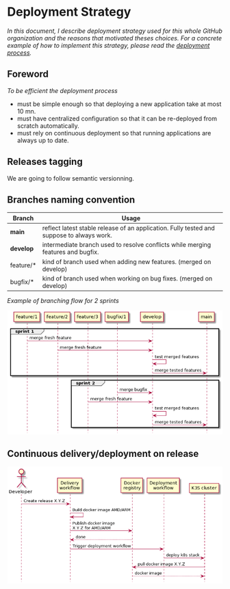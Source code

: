 # Deployment Strategy

_In this document, I describe deployment strategy used for this whole GitHub organization and the reasons that motivated theses choices. For a concrete example of how to implement this strategy, please read the [deployment process](./deployment-process.md)._


## Foreword

_To be efficient the deployment process_

- must be simple enough so that deploying a new application take at most 10 mn.
- must have centralized configuration so that it can be re-deployed from scratch automatically.
- must rely on continuous deployment so that running applications are always up to date.

## Releases tagging

We are going to follow semantic versionning.

## Branches naming convention

| Branch      | Usage                                                                                     |
| ----------- | ----------------------------------------------------------------------------------------- |
| **main**    | reflect latest stable release of an application. Fully tested and suppose to always work. |
| **develop** | intermediate branch used to resolve conflicts while merging features and bugfix.          |
| feature/\*  | kind of branch used when adding new features. (merged on develop)                         |
| bugfix/\*   | kind of branch used when working on bug fixes. (merged on develop)                        |

_Example of branching flow for 2 sprints_

![](../docs/images/branching-flow-example.png)

## Continuous delivery/deployment on release

![deployment-flow](../docs/images/deployment-flow.png)
